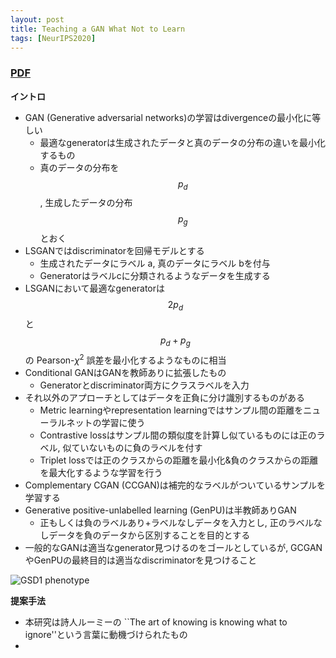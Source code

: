 ```yaml
---
layout: post
title: Teaching a GAN What Not to Learn
tags: [NeurIPS2020]
---
```


### [PDF](https://papers.nips.cc/paper/2020/hash/29405e2a4c22866a205f557559c7fa4b-Abstract.html)
**イントロ**
- GAN (Generative adversarial networks)の学習はdivergenceの最小化に等しい
  - 最適なgeneratorは生成されたデータと真のデータの分布の違いを最小化するもの
  - 真のデータの分布を$$p_d$$, 生成したデータの分布 $$p_g$$とおく
- LSGANではdiscriminatorを回帰モデルとする
  - 生成されたデータにラベル a, 真のデータにラベル bを付与
  - Generatorはラベルcに分類されるようなデータを生成する
- LSGANにおいて最適なgeneratorは $$2p_d$$と $$p_d+p_g$$の Pearson-$\chi^2$ 誤差を最小化するようなものに相当
- Conditional GANはGANを教師ありに拡張したもの
  - Generatorとdiscriminator両方にクラスラベルを入力
- それ以外のアプローチとしてはデータを正負に分け識別するものがある
  - Metric learningやrepresentation learningではサンプル間の距離をニューラルネットの学習に使う
  - Contrastive lossはサンプル間の類似度を計算し似ているものには正のラベル, 似ていないものに負のラベルを付す
  - Triplet lossでは正のクラスからの距離を最小化&負のクラスからの距離を最大化するような学習を行う
- Complementary CGAN (CCGAN)は補完的なラベルがついているサンプルを学習する
- Generative positive-unlabelled learning (GenPU)は半教師ありGAN
  - 正もしくは負のラベルあり+ラベルなしデータを入力とし, 正のラベルなしデータを負のデータから区別することを目的とする
- 一般的なGANは適当なgenerator見つけるのをゴールとしているが, GCGANやGenPUの最終目的は適当なdiscriminatorを見つけること

![GSD1 phenotype](_site/assets/Rumi-GAN.png)

**提案手法**
- 本研究は詩人ルーミーの ``The art of knowing is knowing what to ignore''という言葉に動機づけられたもの
- 

